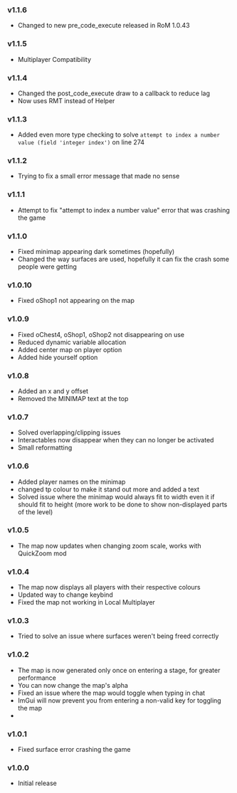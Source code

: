 ### v1.1.6
* Changed to new pre_code_execute released in RoM 1.0.43

### v1.1.5
* Multiplayer Compatibility

### v1.1.4
* Changed the post_code_execute draw to a callback to reduce lag
* Now uses RMT instead of Helper

### v1.1.3
* Added even more type checking to solve `attempt to index a number value (field 'integer index')` on line 274

### v1.1.2
* Trying to fix a small error message that made no sense

### v1.1.1
* Attempt to fix "attempt to index a number value" error that was crashing the game

### v1.1.0
* Fixed minimap appearing dark sometimes (hopefully)
* Changed the way surfaces are used, hopefully it can fix the crash some people were getting

### v1.0.10
* Fixed oShop1 not appearing on the map

### v1.0.9
* Fixed oChest4, oShop1, oShop2 not disappearing on use
* Reduced dynamic variable allocation
* Added center map on player option
* Added hide yourself option

### v1.0.8
* Added an x and y offset
* Removed the MINIMAP text at the top

### v1.0.7
* Solved overlapping/clipping issues
* Interactables now disappear when they can no longer be activated
* Small reformatting

### v1.0.6
* Added player names on the minimap
* changed tp colour to make it stand out more and added a text
* Solved issue where the minimap would always fit to width even it if should fit to height (more work to be done to show non-displayed parts of the level)

### v1.0.5
* The map now updates when changing zoom scale, works with QuickZoom mod

### v1.0.4
* The map now displays all players with their respective colours
* Updated way to change keybind
* Fixed the map not working in Local Multiplayer

### v1.0.3
* Tried to solve an issue where surfaces weren't being freed correctly

### v1.0.2
* The map is now generated only once on entering a stage, for greater performance
* You can now change the map's alpha
* Fixed an issue where the map would toggle when typing in chat
* ImGui will now prevent you from entering a non-valid key for toggling the map
* 
### v1.0.1
* Fixed surface error crashing the game

### v1.0.0
* Initial release

